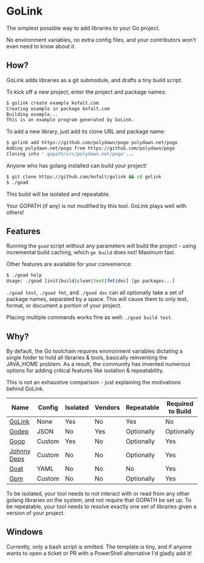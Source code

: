 # GoLink

The simplest possible way to add libraries to your Go project.

No environment variables, no extra config files, and your contributors won't even need to know about it.

## How?

GoLink adds libraries as a git submodule, and drafts a tiny build script.

To kick off a new project, enter the project and package names:
```bash
$ golink create example kofalt.com
Creating example in package kofalt.com
Building example...
This is an example program generated by GoLink.
```

To add a new library, just add its clone URL and package name:
```bash
$ golink add https://github.com/polydawn/pogo polydawn.net/pogo
Adding polydawn.net/pogo from https://github.com/polydawn/pogo
Cloning into '.gopath/src/polydawn.net/pogo'...
```

Anyone who has golang installed can build your project!
```bash
$ git clone https://github.com/kofalt/golink && cd golink
$ ./goad
```

This build will be isolated and repeatable.

Your GOPATH (if any) is not modified by this tool. GoLink plays well with others!

## Features

Running the `goad` script without any parameters will build the project - using incremental build caching, which `go build` does not! Maximum fast.

Other features are available for your convenience:

```bash
$ ./goad help
Usage: ./goad [init|build|clean|test|fmt|doc] [go packages...]
```

`./goad test`, `./goad fmt`, and `./goad doc` can all optionally take a set of package names, separated by a space. This will cause them to only test, format, or document a portion of your project.

Placing multiple commands works fine as well: `./goad build test`.

## Why?

By default, the Go toolchain requires environment variables dictating a single folder to hold all libraries & tools, basically reinventing the JAVA_HOME problem. As a result, the community has invented numerous options for adding critical features like isolation & repeatability.

This is not an exhaustive comparison - just explaining the motivations behind GoLink.

Name                                                       | Config | Isolated | Vendors | Repeatable | Required to Build
---------------------------------------------------------- | ------ | -------- | ------- | ---------- | -----------------
[GoLink](https://github.com/kofalt/golink)                 | None   | Yes      | No      | Yes        | No
[Godep](https://github.com/tools/godep)                    | JSON   | No       | Yes     | Optionally | Optionally
[Goop](https://github.com/nitrous-io/goop)                 | Custom | Yes      | No      | Optionally | Yes
[Johnny Deps](https://github.com/VividCortex/johnny-deps)  | Custom | No       | No      | Optionally | Yes
[Goat](https://github.com/mediocregopher/goat)             | YAML   | No       | No      | No         | Yes
[Gpm](https://github.com/pote/gpm)                         | Custom | No       | No      | Optionally | Yes

To be isolated, your tool needs to not interact with or read from any other golang libraries on the system, and not require that GOPATH be set up.
To be repeatable, your tool needs to resolve exactly one set of libraries given a version of your project.

## Windows

Currently, only a bash script is emitted.
The template is tiny, and if anyone wants to open a ticket or PR with a PowerShell alternative I'd gladly add it!

